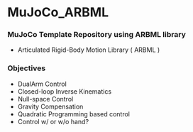 # MuJoCo_ARBML

### MuJoCo Template Repository using ARBML library
* Articulated Rigid-Body Motion Library ( ARBML )

### Objectives
* DualArm Control
* Closed-loop Inverse Kinematics
* Null-space Control
* Gravity Compensation
* Quadratic Programming based control
* Control w/ or w/o hand?